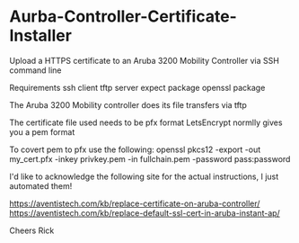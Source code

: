 # Aurba-Controller-Certificate-Installer
Upload a HTTPS certificate to an Aruba 3200 Mobility Controller via SSH command line

Requirements
ssh client
tftp server
expect package
openssl package

The Aruba 3200 Mobility controller does its file transfers via tftp

The certificate file used needs to be pfx format
LetsEncrypt normlly gives you a pem format

To covert pem to pfx use the following:
openssl pkcs12 -export -out my_cert.pfx -inkey privkey.pem -in fullchain.pem  -password pass:password

I'd like to acknowledge the following site for the actual instructions, I just automated them!

https://aventistech.com/kb/replace-certificate-on-aruba-controller/
https://aventistech.com/kb/replace-default-ssl-cert-in-aruba-instant-ap/

Cheers
Rick
